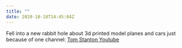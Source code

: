 ```yaml
---
title: ""
date: 2020-10-18T14:45:04Z
---
```

Fell into a new rabbit hole about 3d printed model planes and cars just because of one channel:
[Tom Stanton Youtube](https://m.youtube.com/user/tomstanton282)